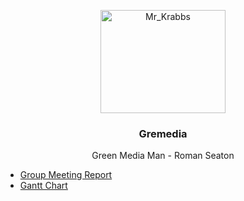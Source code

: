 <p align="center">
  <a href="https://getbootstrap.com/">
    <img src="https://mystickermania.com/cdn/stickers/spongebob/sb-happy-mr-krabs-512x512.png" alt="Mr_Krabbs" width="200" height="165">
  </a>
</p>
<h3 align="center">Gremedia</h3>
<p align="center">
  Green Media Man - Roman Seaton </p>

- [Group Meeting Report](https://github.com/orangeteddy11/test2025/blob/master/Week%205%20Group%20Meeting%20Report.docx)
- [Gantt Chart](https://github.com/orangeteddy11/test2025/blob/master/the%20dark%20one%20chart.xlsx%20-%20Dark.pdf)
